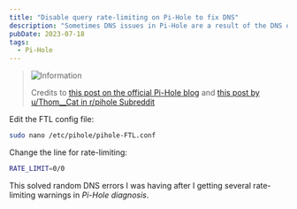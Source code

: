 ```yaml
---
title: "Disable query rate-limiting on Pi-Hole to fix DNS"
description: "Sometimes DNS issues in Pi-Hole are a result of the DNS query rate-limiting enabled by default, which can be disabled altogether by editing a single file."
pubDate: 2023-07-18
tags:
  - Pi-Hole
---
```


> <img src="/assets/info.svg" class="info" loading="lazy" decoding="async" alt="Information">
>
> Credits to <a href="https://pi-hole.net/blog/2021/02/16/pi-hole-ftl-v5-7-and-web-v5-4-released/#page-content:~:text=Rate%2Dlimiting%20can%20easily%20be%20disabled" target="_blank">this post on the official Pi-Hole blog</a> and <a href="https://www.reddit.com/r/pihole/comments/osm2fn/psa_if_you_are_having_random_dns_resolution" target="_blank">this post by u/Thom\_\_Cat in r/pihole Subreddit</a>

Edit the FTL config file:

```bash
sudo nano /etc/pihole/pihole-FTL.conf
```

Change the line for rate-limiting:

```bash
RATE_LIMIT=0/0
```

This solved random DNS errors I was having after I getting several rate-limiting warnings in _Pi-Hole diagnosis_.
